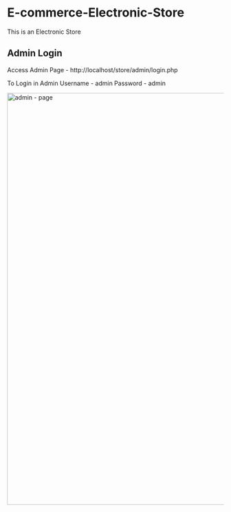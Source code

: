 # E-commerce-Electronic-Store
This is an Electronic Store

## Admin Login
Access Admin Page - http://localhost/store/admin/login.php

To Login in Admin
Username - admin
Password - admin

<img width="959" alt="admin - page" src="https://github.com/user-attachments/assets/ec31e91a-4ff0-43c1-b5a0-4cc7b2579f07">
